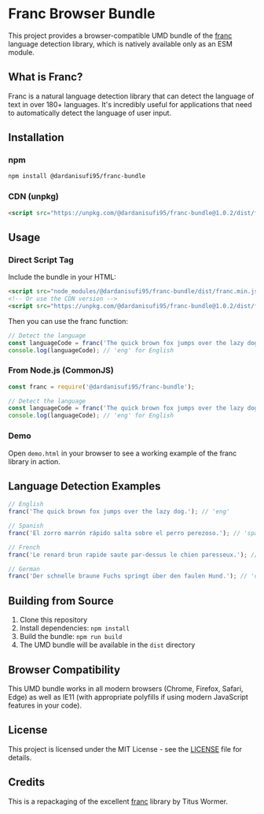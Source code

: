 # Franc Browser Bundle

This project provides a browser-compatible UMD bundle of the [franc](https://github.com/wooorm/franc) language detection library, which is natively available only as an ESM module.

## What is Franc?

Franc is a natural language detection library that can detect the language of text in over 180+ languages. It's incredibly useful for applications that need to automatically detect the language of user input.

## Installation

### npm

```bash
npm install @dardanisufi95/franc-bundle
```

### CDN (unpkg)

```html
<script src="https://unpkg.com/@dardanisufi95/franc-bundle@1.0.2/dist/franc.min.js"></script>
```

## Usage

### Direct Script Tag

Include the bundle in your HTML:

```html
<script src="node_modules/@dardanisufi95/franc-bundle/dist/franc.min.js"></script>
<!-- Or use the CDN version -->
<script src="https://unpkg.com/@dardanisufi95/franc-bundle@1.0.2/dist/franc.min.js"></script>
```

Then you can use the franc function:

```javascript
// Detect the language
const languageCode = franc('The quick brown fox jumps over the lazy dog.');
console.log(languageCode); // 'eng' for English
```

### From Node.js (CommonJS)

```javascript
const franc = require('@dardanisufi95/franc-bundle');

// Detect the language
const languageCode = franc('The quick brown fox jumps over the lazy dog.');
console.log(languageCode); // 'eng' for English
```

### Demo

Open `demo.html` in your browser to see a working example of the franc library in action.

## Language Detection Examples

```javascript
// English
franc('The quick brown fox jumps over the lazy dog.'); // 'eng'

// Spanish
franc('El zorro marrón rápido salta sobre el perro perezoso.'); // 'spa'

// French
franc('Le renard brun rapide saute par-dessus le chien paresseux.'); // 'fra'

// German
franc('Der schnelle braune Fuchs springt über den faulen Hund.'); // 'deu'
```

## Building from Source

1. Clone this repository
2. Install dependencies: `npm install`
3. Build the bundle: `npm run build`
4. The UMD bundle will be available in the `dist` directory

## Browser Compatibility

This UMD bundle works in all modern browsers (Chrome, Firefox, Safari, Edge) as well as IE11 (with appropriate polyfills if using modern JavaScript features in your code).

## License

This project is licensed under the MIT License - see the [LICENSE](LICENSE) file for details.

## Credits

This is a repackaging of the excellent [franc](https://github.com/wooorm/franc) library by Titus Wormer. 